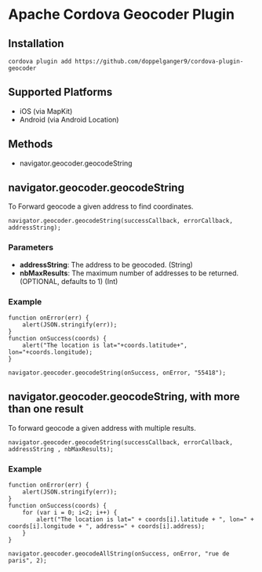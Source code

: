 
# Apache Cordova Geocoder Plugin

## Installation

    cordova plugin add https://github.com/doppelganger9/cordova-plugin-geocoder

## Supported Platforms

- iOS (via MapKit)
- Android (via Android Location)

## Methods

- navigator.geocoder.geocodeString

## navigator.geocoder.geocodeString

To Forward geocode a given address to find coordinates.

    navigator.geocoder.geocodeString(successCallback, errorCallback, addressString);

### Parameters

- __addressString__: The address to be geocoded. (String)
- __nbMaxResults__: The maximum number of addresses to be returned. (OPTIONAL, defaults to 1) (Int)

### Example

    function onError(err) {
        alert(JSON.stringify(err));
    }
    function onSuccess(coords) {
        alert("The location is lat="+coords.latitude+", lon="+coords.longitude);
    }

    navigator.geocoder.geocodeString(onSuccess, onError, "55418");

## navigator.geocoder.geocodeString, with more than one result

To forward geocode a given address with multiple results.

    navigator.geocoder.geocodeString(successCallback, errorCallback, addressString , nbMaxResults);

### Example

    function onError(err) {
        alert(JSON.stringify(err));
    }
    function onSuccess(coords) {
        for (var i = 0; i<2; i++) {
            alert("The location is lat=" + coords[i].latitude + ", lon=" + coords[i].longitude + ", address=" + coords[i].address);
        }
    }

    navigator.geocoder.geocodeAllString(onSuccess, onError, "rue de paris", 2);

